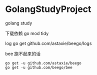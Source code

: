 # GolangStudyProject
golang study


下载依赖
go mod tidy

log
go get github.com/astaxie/beego/logs





bee 跑不起来的话

```vim
go get -u github.com/astaxie/beego
go get -u github.com/beego/bee
```
